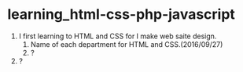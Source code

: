 # learning_html-css-php-javascript

1.  I first learning to HTML and CSS for I make web saite design.
    1.  Name of each department for HTML and CSS.(2016/09/27)
    2. ?
2.  ?
